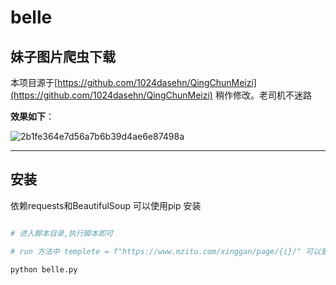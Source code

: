 # belle
## 妹子图片爬虫下载

本项目源于[https://github.com/1024dasehn/QingChunMeizi](https://github.com/1024dasehn/QingChunMeizi) 稍作修改。老司机不迷路

**效果如下**：

![2b1fe364e7d56a7b6b39d4ae6e87498a](http://api.img.zyimm.com/media/20201209/2b1fe364e7d56a7b6b39d4ae6e87498a.png)

---
## 安装

依赖requests和BeautifulSoup 可以使用pip 安装

```python

# 进入脚本目录,执行脚本即可

# run 方法中 templete = f"https://www.mzitu.com/xinggan/page/{i}/" 可以更改自己喜欢的分类进行下载

python belle.py

```
